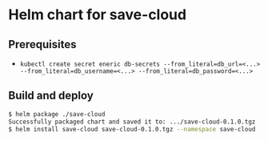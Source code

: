 # Helm chart for save-cloud

## Prerequisites
* `kubectl create secret eneric db-secrets --from_literal=db_url=<...> --from_literal=db_username=<...> --from_literal=db_password=<...>`

## Build and deploy
```bash
$ helm package ./save-cloud
Successfully packaged chart and saved it to: .../save-cloud-0.1.0.tgz
$ helm install save-cloud save-cloud-0.1.0.tgz --namespace save-cloud
```
